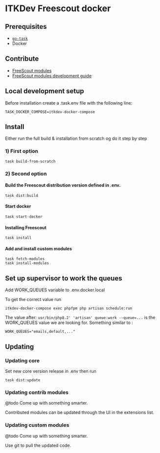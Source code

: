# ITKDev Freescout docker

## Prerequisites

* [`go-task`](https://taskfile.dev)
* Docker

## Contribute

* [FreeScout modules](https://github.com/freescout-helpdesk/freescout/wiki/FreeScout-Modules)
* [FreeScout modules development guide](https://github.com/freescout-help-desk/freescout/wiki/Development-Guide)

## Local development setup

Before installation create a .task.env file with the following line:

```shell
TASK_DOCKER_COMPOSE=itkdev-docker-compose
```

## Install

Either run the full build & installation from scratch og do it step by step

### 1) First option

```shell
task build-from-scratch
```

### 2) Second option
    
#### Build the Freescout distribution version defined in .env.

```shell
task dist:build
```

#### Start docker

```shell
task start-docker
```

#### Installing Freescout

```shell
task install
```

#### Add and install custom modules

```shell
task fetch-modules
task install-modules
```

## Set up supervisor to work the queues
Add WORK_QUEUES variable to .env.docker.local

To get the correct value run
```
itkdev-docker-compose exec phpfpm php artisan schedule:run
```
The value after: `usr/bin/php8.2' 'artisan' queue:work --queue=...` is the WORK_QUEUES value we are looking for.
Something similar to :
```
WORK_QUEUES="emails,default,..."
```

## Updating

### Updating core
Set new core version release in .env then run

```shell
task dist:update
```

### Updating contrib modules
@todo Come up with something smarter.

Contributed modules can be updated through the UI in the extensions list.

### Updating custom modules
@todo Come up with something smarter.

Use git to pull the updated code.